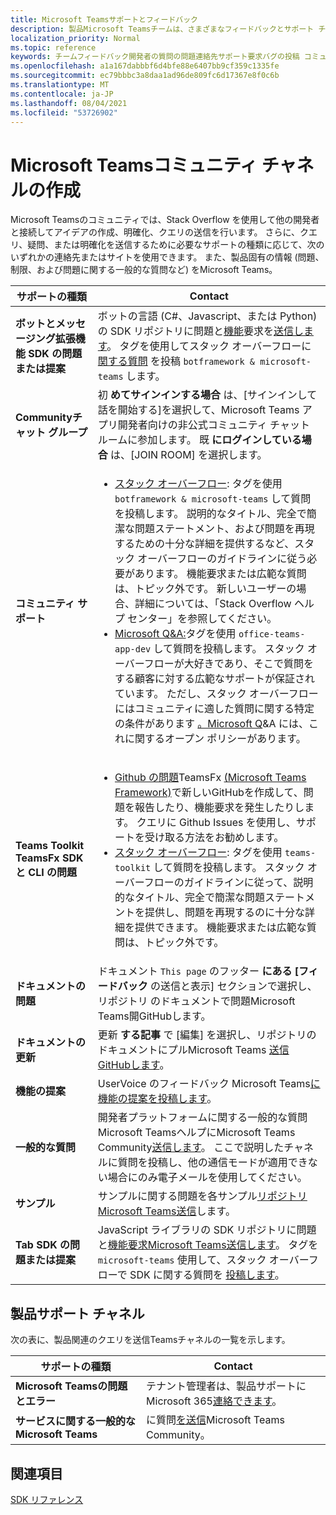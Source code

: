 ```yaml
---
title: Microsoft Teamsサポートとフィードバック
description: 製品Microsoft Teamsチームは、さまざまなフィードバックとサポート チャネルを通して開発者コミュニティに対応します。
localization_priority: Normal
ms.topic: reference
keywords: チームフィードバック開発者の質問の問題連絡先サポート要求バグの投稿 コミュニティディスカッション
ms.openlocfilehash: a1a167dabbbf6d4bfe88e6407bb9cf359c1335fe
ms.sourcegitcommit: ec79bbbc3a8daa1ad96de809fc6d17367e8f0c6b
ms.translationtype: MT
ms.contentlocale: ja-JP
ms.lasthandoff: 08/04/2021
ms.locfileid: "53726902"
---
```

# <a name="microsoft-teams-developer-community-channels"></a>Microsoft Teamsコミュニティ チャネルの作成

Microsoft Teamsのコミュニティでは、Stack Overflow を使用して他の開発者と接続してアイデアの作成、明確化、クエリの送信を行います。 さらに、クエリ、疑問、または明確化を送信するために必要なサポートの種類に応じて、次のいずれかの連絡先またはサイトを使用できます。 また、製品固有の情報 (問題、制限、および問題に関する一般的な質問など) をMicrosoft Teams。

|            **サポートの種類**            |               **Contact**                                                                                  |
|-----------------------------------------------------|---------------------------------------------------------------------------------------------------------------------------------------------------------------------------------------------------------------------------------------------------------------------------------------------------------------------------------------------------------------------------------------------------------------------------------------------------------------------------------------------------|
|         **ボットとメッセージング拡張機能 SDK の問題または提案**         | ボットの言語 (C#、Javascript、または Python) の SDK リポジトリに問題と[](https://github.com/Microsoft/botbuilder-js)[機能](https://github.com/Microsoft/botbuilder-dotnet/)要求を[送信します](https://github.com/Microsoft/botbuilder-python)。 タグを使用してスタック オーバーフローに [関する質問](https://stackoverflow.com/questions/tagged/botframework%20microsoft-teams) を投稿 `botframework & microsoft-teams` します。   |
|         **Communityチャット グループ**         |  初 **めてサインインする場合** は、[サインインして話を開始する][](https://gitter.im/OfficeDev/MicrosoftTeamsAppDev)を選択して、Microsoft Teams アプリ開発者向けの非公式コミュニティ チャット ルームに参加します。 既 **にログインしている場合** は、[JOIN ROOM] を選択します。      |
|            **コミュニティ サポート**             |     <ul><li> [スタック オーバーフロー](https://stackoverflow.com/questions/tagged/microsoft-teams): タグを使用 `botframework & microsoft-teams` して質問を投稿します。 説明的なタイトル、完全で簡潔な問題ステートメント、および問題を再現するための十分な詳細を提供するなど、スタック オーバーフローのガイドラインに従う必要があります。 機能要求または広範な質問は、トピック外です。 新しいユーザーの場合、詳細については、「Stack Overflow ヘルプ センター」を参照してください。 </li>                                                                                                                                                                       <li>  [Microsoft Q&A:](/answers/topics/office-teams-app-dev.html)タグを使用 `office-teams-app-dev` して質問を投稿します。 スタック オーバーフローが大好きであり、そこで質問をする顧客に対する広範なサポートが保証されています。 ただし、スタック オーバーフローにはコミュニティに適した質問に関する特定の条件があります [。Microsoft Q](/answers/topics/office-teams-app-dev.html)&A には、これに関するオープン ポリシーがあります。  </li> </ul>                                                                                            |
|          **Teams Toolkit TeamsFx SDK と CLI の問題**           |     <ul><li> [Github の問題](https://github.com/OfficeDev/TeamsFx/issues)TeamsFx [(Microsoft Teams Framework)](https://github.com/OfficeDev/TeamsFx)で新しいGitHubを作成して、問題を報告したり、機能要求を発生したりします。 クエリに Github Issues を使用し、サポートを受け取る方法をお勧めします。                                    <li>  [スタック オーバーフロー](https://stackoverflow.com/questions/tagged/teams-toolkit): タグを使用 `teams-toolkit` して質問を投稿します。 スタック オーバーフローのガイドラインに従って、説明的なタイトル、完全で簡潔な問題ステートメントを提供し、問題を再現するのに十分な詳細を提供できます。 機能要求または広範な質問は、トピック外です。 </li> </ul>                                                                                            |
|  **ドキュメントの問題**  |        ドキュメント `This page` のフッター **にある [フィードバック** の送信と表示] セクションで選択し、リポジトリ [](https://github.com/MicrosoftDocs/msteams-docs/issues)のドキュメントで問題Microsoft Teams開GitHubします。                                                                                                                                                                                            |
|  **ドキュメントの更新**           |     更新 **する記事** で [編集] を選択し、リポジトリのドキュメントにプルMicrosoft Teams [送信GitHubします](https://github.com/MicrosoftDocs/msteams-docs)。                                                                                                                                                           |
|       **機能の提案**       |                                                                                                                                                                      UserVoice のフィードバック Microsoft Teams[に機能の提案を投稿します](https://microsoftteams.uservoice.com/forums/555103-public-preview/category/182881-developer-platform)。                                                                                                                                                                      |
|       **一般的な質問**         |開発者プラットフォームに関する一般的な質問Microsoft TeamsヘルプにMicrosoft Teams Community[送信します](mailto:microsoftteamsdev@microsoft.com)。 ここで説明したチャネルに質問を投稿し、他の通信モードが適用できない場合にのみ電子メールを使用してください。                                                                                                                                                                      |
|        **サンプル**         | サンプルに関する問題を各サンプル[リポジトリMicrosoft Teams送信](https://github.com/OfficeDev/Microsoft-Teams-Samples)します。|
|           **Tab SDK の問題または提案**          |         JavaScript ライブラリの SDK リポジトリに問題と[機能要求Microsoft Teams送信します](https://github.com/OfficeDev/microsoft-teams-library-js/issues)。 タグを `microsoft-teams` 使用して、スタック オーバーフローで SDK に関する質問を [投稿します](https://stackoverflow.com/questions/tagged/microsoft-teams)。                                                                                                                                                                            |

## <a name="product-support-channels"></a>製品サポート チャネル
次の表に、製品関連のクエリを送信Teamsチャネルの一覧を示します。

|            **サポートの種類**            |               **Contact**                                                                                  |
|-----------------------------------------------------|---------------------------------------------------------------------------------------------------------------------------------------------------------------------------------------------------------------------------------------------------------------------------------------------------------------------------------------------------------------------------------------------------------------------------------------------------------------------------------------------------|
|         **Microsoft Teamsの問題とエラー**          | テナント管理者は、製品サポートにMicrosoft 365[連絡できます](/microsoft-365/admin/contact-support-for-business-products)。                                                            |
|        **サービスに関する一般的なMicrosoft Teams**        |  に質問[を送信](https://answers.microsoft.com/en-us/msteams/forum)Microsoft Teams Community。               |                                                           

## <a name="see-also"></a>関連項目

[SDK リファレンス](/javascript/api/overview/msteams-client?view=msteams-client-js-latest&preserve-view=true)
